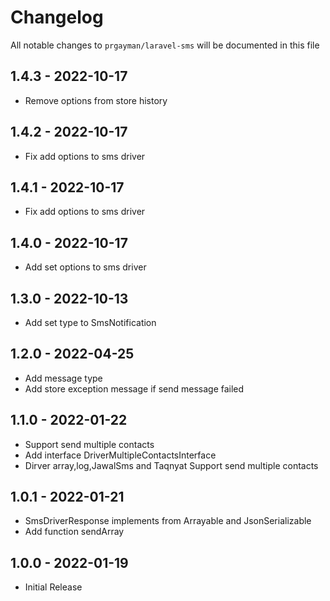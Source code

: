 # Changelog

All notable changes to `prgayman/laravel-sms` will be documented in this file

## 1.4.3 - 2022-10-17

- Remove options from store history

## 1.4.2 - 2022-10-17

- Fix add options to sms driver

## 1.4.1 - 2022-10-17

- Fix add options to sms driver

## 1.4.0 - 2022-10-17

- Add set options to sms driver

## 1.3.0 - 2022-10-13

- Add set type to SmsNotification

## 1.2.0 - 2022-04-25

- Add message type
- Add store exception message if send message failed

## 1.1.0 - 2022-01-22

- Support send multiple contacts
- Add interface DriverMultipleContactsInterface
- Dirver array,log,JawalSms and Taqnyat Support send multiple contacts

## 1.0.1 - 2022-01-21

- SmsDriverResponse implements from Arrayable and JsonSerializable
- Add function sendArray

## 1.0.0 - 2022-01-19

- Initial Release
